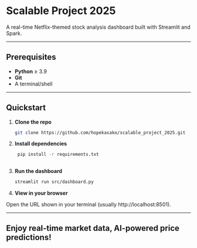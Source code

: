 # Scalable Project 2025

A real-time Netflix-themed stock analysis dashboard built with Streamlit and Spark.

---

## Prerequisites

- **Python** ≥ 3.9  
- **Git**  
- A terminal/shell  

---

## Quickstart

1. **Clone the repo**  
   ```bash
   git clone https://github.com/hopekasako/scalable_project_2025.git

2.	**Install dependencies**
   
     ```bash
      pip install -r requirements.txt
   
4.	**Run the dashboard**
   
     ```bash
    streamlit run src/dashboard.py

     
6.	**View in your browser**
   
Open the URL shown in your terminal (usually http://localhost:8501).


---
## Enjoy real-time market data, AI-powered price predictions!

